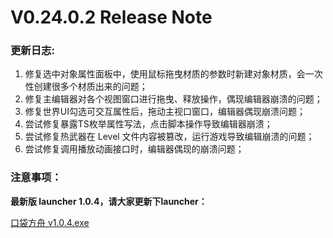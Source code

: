 # V0.24.0.2 Release Note

### 更新日志:

1. 修复选中对象属性面板中，使用鼠标拖曳材质的参数时新建对象材质，会一次性创建很多个材质出来的问题；
2. 修复主编辑器对各个视图窗口进行拖曳、释放操作，偶现编辑器崩溃的问题；
3. 修复世界UI勾选可交互属性后，拖动主视口窗口，编辑器偶现崩溃问题；
4. 尝试修复暴露TS枚举属性写法，点击脚本操作导致编辑器崩溃；
5. 尝试修复热武器在 Level 文件内容被篡改，运行游戏导致编辑崩溃的问题；
6. 尝试修复调用播放动画接口时，编辑器偶现的崩溃问题；



### **注意事项：**

**最新版 launcher 1.0.4，请大家更新下launcher：**


[口袋方舟 v1.0.4.exe](https://arkimg.ark.online/%E5%8F%A3%E8%A2%8B%E6%96%B9%E8%88%9F%20v1.0.4.exe)
